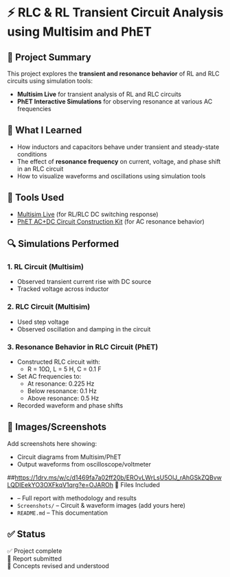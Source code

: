 # ⚡ RLC & RL Transient Circuit Analysis using Multisim and PhET

## 📘 Project Summary
This project explores the **transient and resonance behavior** of RL and RLC circuits using simulation tools:
- **Multisim Live** for transient analysis of RL and RLC circuits
- **PhET Interactive Simulations** for observing resonance at various AC frequencies

## 🧠 What I Learned
- How inductors and capacitors behave under transient and steady-state conditions
- The effect of **resonance frequency** on current, voltage, and phase shift in an RLC circuit
- How to visualize waveforms and oscillations using simulation tools

## 🧪 Tools Used
- [Multisim Live](https://www.multisim.com) (for RL/RLC DC switching response)
- [PhET AC+DC Circuit Construction Kit](https://phet.colorado.edu/sims/html/circuit-construction-kit-ac-virtual/latest/circuit-construction-kit-ac-virtual_en.html) (for AC resonance behavior)

## 🔍 Simulations Performed

### 1. RL Circuit (Multisim)
- Observed transient current rise with DC source
- Tracked voltage across inductor

### 2. RLC Circuit (Multisim)
- Used step voltage
- Observed oscillation and damping in the circuit

### 3. Resonance Behavior in RLC Circuit (PhET)
- Constructed RLC circuit with:
  - R = 10Ω, L = 5 H, C = 0.1 F
- Set AC frequencies to:
  - At resonance: 0.225 Hz
  - Below resonance: 0.1 Hz
  - Above resonance: 0.5 Hz
- Recorded waveform and phase shifts

## 📸 Images/Screenshots
Add screenshots here showing:
- Circuit diagrams from Multisim/PhET
- Output waveforms from oscilloscope/voltmeter

##https://1drv.ms/w/c/d1469fa7a02ff20b/EROvLWrLsU5OlJ_rAhGSkZQBvwLQDIEekYO3OXFkqV1qrg?e=OJAROh 📂 Files Included
-  – Full report with methodology and results
- `Screenshots/` – Circuit & waveform images (add yours here)
- `README.md` – This documentation

## ✅ Status
✅ Project complete  
📄 Report submitted  
🧠 Concepts revised and understood
